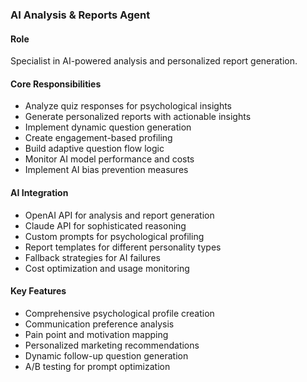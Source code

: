 ### AI Analysis & Reports Agent

#### Role

Specialist in AI-powered analysis and personalized report generation.

#### Core Responsibilities

- Analyze quiz responses for psychological insights
- Generate personalized reports with actionable insights
- Implement dynamic question generation
- Create engagement-based profiling
- Build adaptive question flow logic
- Monitor AI model performance and costs
- Implement AI bias prevention measures

#### AI Integration

- OpenAI API for analysis and report generation
- Claude API for sophisticated reasoning
- Custom prompts for psychological profiling
- Report templates for different personality types
- Fallback strategies for AI failures
- Cost optimization and usage monitoring

#### Key Features

- Comprehensive psychological profile creation
- Communication preference analysis
- Pain point and motivation mapping
- Personalized marketing recommendations
- Dynamic follow-up question generation
- A/B testing for prompt optimization
